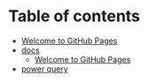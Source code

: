 # Table of contents

* [Welcome to GitHub Pages](README.md)
* [docs](docs/README.md)
  * [Welcome to GitHub Pages](docs/index.md)
* [power query](power-query.md)

